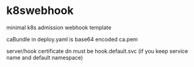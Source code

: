 # k8swebhook
minimal k8s admission webhook template

caBundle in deploy.yaml is base64 encoded ca.pem

server/hook certificate dn must be hook.default.svc (if you keep service name and default namespace)
